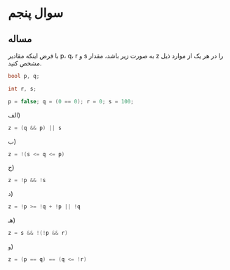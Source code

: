 # سوال پنجم

## مساله

با فرض اينكه مقادير p، q، r و s به صورت زير باشد، مقدار z را در هر یک از موارد ذيل مشخص كنيد.

```c
bool p, q;

int r, s;

p = false; q = (0 == 0); r = 0; s = 100;
```

الف)

```c
z = (q && p) || s
```

ب)

```c
z = !(s <= q <= p)
```

ج)

```c
z = !p && !s
```

د)

```c
z = !p >= !q + !p || !q
```

هـ)

```c
z = s && !(!p && r)
```

و)

```c
z = (p == q) == (q <= !r)
```

